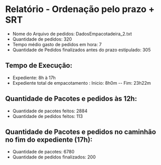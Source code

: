 # Relatório - Ordenação pelo prazo + SRT
 - Nome do Arquivo de pedidos: DadosEmpacotadeira_2.txt
 - Quantidade de pedidos: 320
 - Tempo médio gasto de pedidos em hora: 7
 - Quantidade de Pedidos finalizados antes do prazo estipulado: 305
## Tempo de Execução:
 - Expediente: 8h à 17h
 - Expediente total de empacotamento : Inicio: 8h0m -- Fim: 23h22m
## Quantidade de Pacotes e pedidos às 12h:
 - Quantidade de pacotes feitos: 2884
 - Quantidade de pedidos feitos: 113
## Quantidade de Pacotes e pedidos no caminhão no fim do expediente (17h):
 - Quantidade de pacotes: 6780
 - Quantidade de pedidos finalizados: 200
